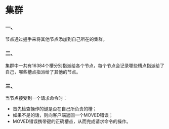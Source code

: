 # 集群

### 一、

  节点通过握手来将其他节点添加到自己所在的集群。

### 二、

  集群中一共有16384个槽分别指派给各个节点，每个节点会记录哪些槽点指派给了自己，哪些槽点指派给了其他的节点。

### 三、

  当节点接受到一个请求命令时：

  - 首先检查操作的键是否在自己所负责的槽；
  - 如果不是的话，则向客户端返回一个MOVED错误；
  - MOVED错误携带键的正确槽点，从而完成请求命令的操作。